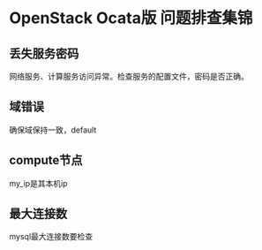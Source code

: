 # OpenStack Ocata版 问题排查集锦
## 丢失服务密码
网络服务、计算服务访问异常。检查服务的配置文件，密码是否正确。

## 域错误
确保域保持一致，default

## compute节点
my_ip是其本机ip

## 最大连接数
mysql最大连接数要检查
